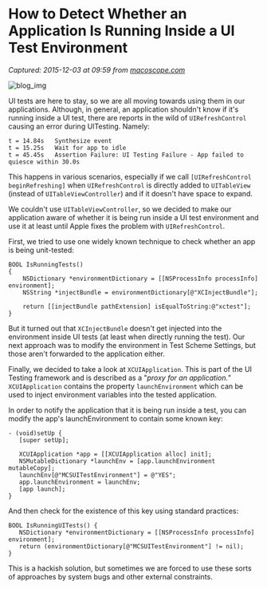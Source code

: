 # How to Detect Whether an Application Is Running Inside a UI Test Environment

_Captured: 2015-12-03 at 09:59 from [macoscope.com](http://macoscope.com/blog/how-to-detect-whether-an-application-is-running-inside-a-ui-test-environment/)_

![blog_img](http://cdn.macoscope.com/blog/wp-content/uploads/2015/11/blog_img.jpeg)

UI tests are here to stay, so we are all moving towards using them in our applications. Although, in general, an application shouldn't know if it's running inside a UI test, there are reports in the wild of `UIRefreshControl` causing an error during UITesting. Namely:
    
    
    t = 14.84s   Synthesize event
    t = 15.25s   Wait for app to idle
    t = 45.45s   Assertion Failure: UI Testing Failure - App failed to quiesce within 30.0s
    

This happens in various scenarios, especially if we call `[UIRefreshControl beginRefreshing]` when `UIRefreshControl` is directly added to `UITableView` (instead of `UITableViewController`) and if it doesn't have space to expand.

We couldn't use `UITableViewController`, so we decided to make our application aware of whether it is being run inside a UI test environment and use it at least until Apple fixes the problem with `UIRefreshControl`.

First, we tried to use one widely known technique to check whether an app is being unit-tested:
    
    
    BOOL IsRunningTests()
    {
        NSDictionary *environmentDictionary = [[NSProcessInfo processInfo] environment];
        NSString *injectBundle = environmentDictionary[@"XCInjectBundle"];
    
        return [[injectBundle pathExtension] isEqualToString:@"xctest"];
    }
    

But it turned out that `XCInjectBundle` doesn't get injected into the environment inside UI tests (at least when directly running the test). Our next approach was to modify the environment in Test Scheme Settings, but those aren't forwarded to the application either.

Finally, we decided to take a look at `XCUIApplication`. This is part of the UI Testing framework and is described as a "_proxy for an application._" `XCUIApplication` contains the property `launchEnvironment` which can be used to inject environment variables into the tested application.

In order to notify the application that it is being run inside a test, you can modify the app's launchEnvironment to contain some known key:
    
    
    - (void)setUp { 
       [super setUp];
    
       XCUIApplication *app = [[XCUIApplication alloc] init];
       NSMutableDictionary *launchEnv = [app.launchEnvironment mutableCopy];
       launchEnv[@"MCSUITestEnvironment"] = @"YES";
       app.launchEnvironment = launchEnv;
       [app launch];
    }

And then check for the existence of this key using standard practices:
    
    
    BOOL IsRunningUITests() {
       NSDictionary *environmentDictionary = [[NSProcessInfo processInfo] environment];
       return (environmentDictionary[@"MCSUITestEnvironment"] != nil);
    }
    

This is a hackish solution, but sometimes we are forced to use these sorts of approaches by system bugs and other external constraints.
